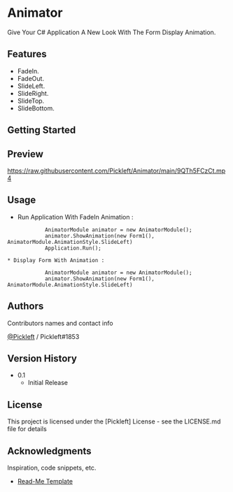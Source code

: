 # Animator

Give Your C# Application A New Look With The Form Display Animation. 

## Features 

* FadeIn.
* FadeOut.
* SlideLeft.
* SlideRight.
* SlideTop.
* SlideBottom.

## Getting Started

## Preview

https://raw.githubusercontent.com/Pickleft/Animator/main/9QTh5FCzCt.mp4


## Usage

* Run Application With FadeIn Animation :

```
            AnimatorModule animator = new AnimatorModule();
			animator.ShowAnimation(new Form1(), AnimatorModule.AnimationStyle.SlideLeft)
            Application.Run();
```
	* Display Form With Animation : 
```
            AnimatorModule animator = new AnimatorModule();
			animator.ShowAnimation(new Form1(), AnimatorModule.AnimationStyle.SlideLeft)
```

## Authors

Contributors names and contact info

[@Pickleft](https://twitter.com/Pickleft) / Pickleft#1853

## Version History

* 0.1
    * Initial Release

## License

This project is licensed under the [Pickleft] License - see the LICENSE.md file for details

## Acknowledgments

Inspiration, code snippets, etc.
* [Read-Me Template](https://gist.github.com/DomPizzie/7a5ff55ffa9081f2de27c315f5018afc)
